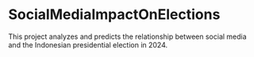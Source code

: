 # SocialMediaImpactOnElections
This project analyzes and predicts the relationship between social media and the Indonesian presidential election in 2024.
